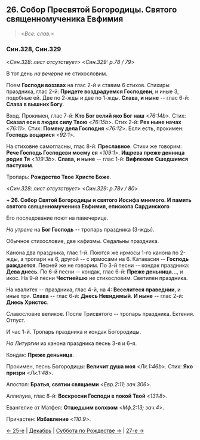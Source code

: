 ## 26. Собор Пресвятой Богородицы. Святого священномученика Евфимия

> <*Все: слав.*>

### Син.328, Син.329

<*Син.328: лист отсутствует*>
<*Син.329: p.78 / 79*>

В тот день *на вечерне* не стихословим.

Поем **Господи воззвах** на глас 2-й и ставим 6 стихов. 
Стихиры праздника, глас 2-й: **Придете воздрадуемся Господеви**, и иные 3, подобные ей. 
Две по 2-жды и две по 1-жды. 
**Слава, и ныне** -- глас 6-й: **Слава в вышних Богу**. 

Вход. Прокимен, глас 7-й: **Кто Бог велий яко Бог наш** <*76:14b*>.
Стих: **Сказал еси в людех силу Твою** <*76:15b*>. 
Стих 2-й: **Рех ныне начах** <*76:11*>. 
Стих: **Помяну дела Господня** <*76:12*>. 
Если есть, прокимен: **Господь воцарися** <*92:1*>.

На стиховне самогласны, глас 8-й: **Преславное**. 
Стихи же говорим: **Рече Господь Господеви моему ся** <*109:1*>. 
**Ищрева преже денница родих Тя** <*109:3b*>. 
**Слава, и ныне** -- глас 1-й: **Вифлеоме** **Сшедшимся пастухом**.

Тропарь: **Рождество Твое Христе Боже**.

<*Син.328: лист отсутствует*>
<*Син.329: p.78v / 80*>

**+ 26. Собор Святой Богородицы и святого Иосифа мнимого. И память святого священномученика Евфимия, епископа Сардинского**

Его последование поют на павечерице.

*На утрене* на **Бог Господь** -- тропарь праздника (3-жды). 

Обычное стихословие, две кафизмы. 
Седальны праздника. 

Канона два праздника, глас 1-й.
Поются же ирмосы 1-го канона по 2-жды, а тропари на 6, другой -- с ирмосами на 6.
Катавасия -- **Господь раждается**. Песней же не говорим. 
По 3-й песни -- кондак праздника: **Дева днесь**. 
По 6-й песни -- кондак, глас 6-й: **Преже деньница...**, и икос.
На 9-й песни **Честнейшю** не стихословим.
Светилен праздника.

На хвалитех -- праздника, глас 4-й, на 4:
**Веселитеся праведнии**, и иные три. 
**Слава** -- глас 6-й: **Днесь Невидимый**. 
**И ныне** -- глас 2-й: **Днесь Христос**. 

Славословие великое. 
После Трисвятого -- тропарь праздника. 
Ектения. Отпуст. 

И час 1-й. Тропарь праздника и кондак Богородицы.

*На Литургии* из канона праздника песнь 3-я и 6-я. 

Кондак: **Преже деньница**. 

Прокимен, песнь Богородицы: **Величит душа моя** <*Лк.1:46b*>. 
Стих: **Яко призри** <*Лк.1:48*>. 

Апостол: **Братья, святии свящаеми** <*Евр.2:11; зач.306*>. 

Аллилуиа, глас 8-й: **Воскресни Господи в покой Твой** <*131:8*>. 

Евангелие от Матфея: **Отшедшим волхвом** <*Мф.2:13; зач.4*>. 

Причастен: **Избавление** <*110:9*>.

[← 25-е](12_25_SAB.ru.md) 
| [Декабрь](README.md#26-й) 
| [Суббота по Рождестве →](12_26_X_SAB_saturday.ru.md) 
| [27-е →](12_27_SAB.ru.md) 
